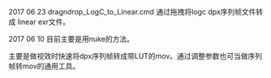
2017 06 23
dragndrop_LogC_to_Linear.cmd
通过拖拽将logc dpx序列帧文件转成 linear exr文件。


2017 06 10
目前主要是用nuke的方法。

主要是做视效时快速将dpx序列帧转成带LUT的mov。通过调整参数也可当做序列帧转mov的通用工具。
